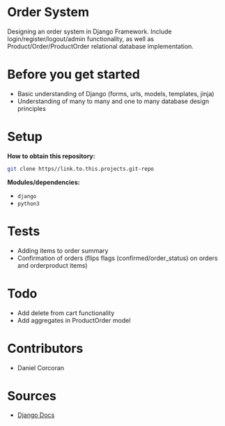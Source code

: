 # Order System
Designing an order system in Django Framework. Include login/register/logout/admin functionality, as well as Product/Order/ProductOrder relational database implementation.

# Before you get started
- Basic understanding of Django (forms, urls, models, templates, jinja)
- Understanding of many to many and one to many database design principles

# Setup
**How to obtain this repository:**
```sh
git clone https//link.to.this.projects.git-repo
```

**Modules/dependencies:**
- `django`
- `python3`

# Tests
- Adding items to order summary
- Confirmation of orders (flips flags (confirmed/order_status) on orders and orderproduct items)

# Todo 
- Add delete from cart functionality
- Add aggregates in ProductOrder model

# Contributors
- Daniel Corcoran

# Sources
- [Django Docs](https://docs.djangoproject.com/en/2.2/)